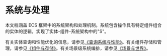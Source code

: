 # 系统与处理

本文档涵盖 ECS 框架中的系统架构和处理机制。系统包含操作具有特定组件组合的实体的逻辑，实现了实体-组件-系统架构中的"S"。

有关实体查询和性能优化的信息，请参见[《查询系统与性能》](03-01-query-system-and-performance.md)。有关组件存储和管理，请参见[《组件与存储》](02-02-components-and-storage.md)。有关场景级系统编排，请参见[《场景与世界》](02-04-scenes-and-worlds.md)。